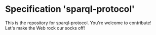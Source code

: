
# Specification 'sparql-protocol'

This is the repository for sparql-protocol. You're welcome to contribute! Let's make the Web rock our socks
off!
